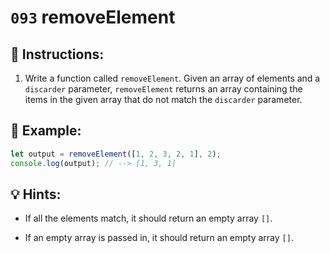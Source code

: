 # `093` removeElement

## 📝 Instructions:

1. Write a function called `removeElement`. Given an array of elements and a `discarder` parameter, `removeElement` returns an array containing the items in the given array that do not match the `discarder` parameter.

## 📎 Example:

```js
let output = removeElement([1, 2, 3, 2, 1], 2);
console.log(output); // --> [1, 3, 1]
```

## 💡 Hints:

+ If all the elements match, it should return an empty array `[]`.

+ If an empty array is passed in, it should return an empty array `[]`.
